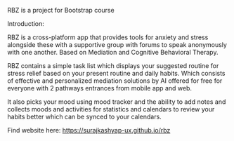 RBZ is a project for Bootstrap course

Introduction:

RBZ is a cross-platform app that provides tools for anxiety and stress alongside these with a
supportive group with forums to speak anonymously with one another. Based on Mediation
and Cognitive Behavioral Therapy.

RBZ contains a simple task list which displays your suggested routine for stress relief based
on your present routine and daily habits. Which consists of effective and personalized
mediation solutions by AI offered for free for everyone with 2 pathways entrances from
mobile app and web.

It also picks your mood using mood tracker and the ability to add notes and collects moods
and activities for statistics and calendars to review your habits better which can be synced
to your calendars.

Find website here: https://surajkashyap-ux.github.io/rbz

